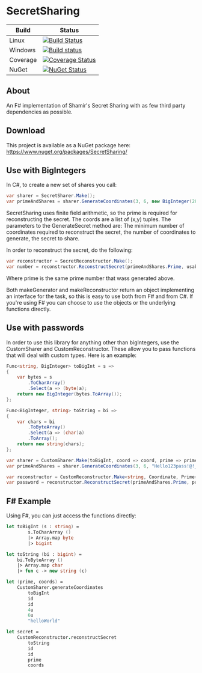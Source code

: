 # SecretSharing

| Build | Status |
| --- | --- |
| Linux | [![Build Status](https://travis-ci.org/JackMatusiewicz/SecretSharing.svg?branch=master)](https://travis-ci.org/JackMatusiewicz/SecretSharing) |
| Windows | [![Build status](https://ci.appveyor.com/api/projects/status/uow4jkvbkm9s6rk3?svg=true)](https://ci.appveyor.com/project/JackMatusiewicz/SecretSharing) |
| Coverage | [![Coverage Status](https://coveralls.io/repos/github/JackMatusiewicz/SecretSharing/badge.svg?branch=master)](https://coveralls.io/github/JackMatusiewicz/SecretSharing?branch=master) |
| NuGet | [![NuGet Status](http://img.shields.io/nuget/vpre/SecretSharing.svg?style=flat)](https://www.nuget.org/packages/SecretSharing/) |

About
-----
An F# implementation of Shamir's Secret Sharing with as few third party dependencies as possible.

Download
-----
This project is available as a NuGet package here: https://www.nuget.org/packages/SecretSharing/

Use with BigIntegers
-----

In C#, to create a new set of shares you call:
```csharp
var sharer = SecretSharer.Make();
var primeAndShares = sharer.GenerateCoordinates(3, 6, new BigInteger(2858295));
```

SecretSharing uses finite field arithmetic, so the prime is required for reconstructing the secret. The coords are a list of (x,y) tuples. The parameters to the GenerateSecret method are: The minimum number of coordinates required to reconstruct the secret, the number of coordinates to generate, the secret to share.

In order to reconstruct the secret, do the following:
```csharp
var reconstructor = SecretReconstructor.Make();
var number = reconstructor.ReconstructSecret(primeAndShares.Prime, usableShares);
```
Where prime is the same prime number that wass generated above.

Both makeGenerator and makeReconstructor return an object implementing an interface for the task, so this is easy to use both from F# and from C#. If you're using F# you can choose to use the objects or the underlying functions directly.

Use with passwords
-----

In order to use this library for anything other than bigIntegers, use the CustomSharer and CustomReconstructor. These allow you to pass
functions that will deal with custom types. Here is an example:

```csharp
Func<string, BigInteger> toBigInt = s =>
{
    var bytes = s
        .ToCharArray()
        .Select(a => (byte)a);
    return new BigInteger(bytes.ToArray());
};

Func<BigInteger, string> toString = bi =>
{
    var chars = bi
        .ToByteArray()
        .Select(a => (char)a)
        .ToArray();
    return new string(chars);
};

var sharer = CustomSharer.Make(toBigInt, coord => coord, prime => prime);
var primeAndShares = sharer.GenerateCoordinates(3, 6, "Hello123pass!@!_:");

var reconstructor = CustomReconstructor.Make<string, Coordinate, Prime>(toString, coord => coord, prime => prime);
var password = reconstructor.ReconstructSecret(primeAndShares.Prime, primeAndShares.Shares);
```

F# Example
-----

Using F#, you can just access the functions directly:

```fsharp
let toBigInt (s : string) =
        s.ToCharArray ()
        |> Array.map byte
        |> bigint

let toString (bi : bigint) =
    bi.ToByteArray ()
    |> Array.map char
    |> fun c -> new string (c)

let (prime, coords) = 
    CustomSharer.generateCoordinates
        toBigInt
        id
        id
        4u
        6u
        "helloWorld"

let secret =
    CustomReconstructor.reconstructSecret
        toString
        id
        id
        prime
        coords
```
